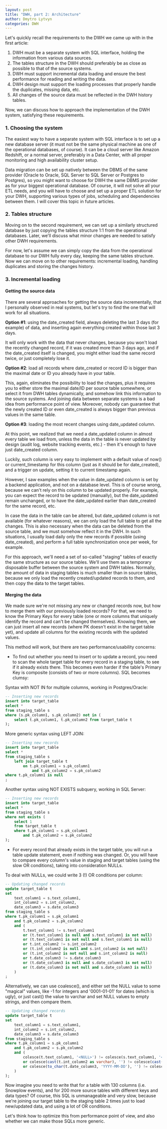 ```yaml
---
layout: post
title: "DWH, part 2: Architecture"
author: Dmytro Lytvyn
categories: DWH
---
```


Let's quickly recall the requirements to the DWH we came up with in the first article:

1. DWH must be a separate system with SQL interface, holding the information from various data sources.
2. The tables structure in the DWH should preferably be as close as possible to that of the source systems.
3. DWH must support incremental data loading and ensure the best performance for reading and writing the data.
4. DWH design must support the loading processes that properly handle the duplicates, missing data, etc.
5. All changes of the source data must be reflected in the DWH history tables.

Now, we can discuss how to approach the implementation of the DWH system, satisfying these requirements.

### 1. Choosing the system

The easiest way to have a separate system with SQL interface is to set up a new database server (it must not be the same physical machine as one of the operational databases, of course). It can be a cloud server like Amazon Redshift, or a normal server, preferably in a Data Center, with all proper monitoring and high availability cluster setup.

Data migration can be set up natively between the DBMS of the same provider (Oracle to Oracle, SQL Server to SQL Server or Postgres to Postgres), so you might want to choose for DWH the same DBMS provider as for your biggest operational database. Of course, it will not solve all your ETL needs, and you will have to choose and set up a proper ETL solution for your DWH, supporting various types of jobs, scheduling and dependencies between them. I will cover this topic in future articles.

### 2. Tables structure

Moving on to the second requirement, we can set up a similarly structured database by just copying the tables structure 1:1 from the operational databases. Later, we'll discuss what minor changes are needed to satisfy other DWH requirements.

For now, let's assume we can simply copy the data from the operational database to our DWH fully every day, keeping the same tables structure. Now we can move on to other requirements: incremental loading, handling duplicates and storing the changes history.

### 3. Incremental loading

#### Getting the source data

There are several approaches for getting the source data incrementally, that I personally observed in real systems, but let's try to find the one that will work for all situations.

**Option #1**: using the date_created field, always deleting the last 3 days (for example) of data, and inserting again everything created within those last 3 days.

It will only work with the data that never changes, because you won't load the recently changed record, if it was created more than 3 days ago, and if the date_created itself is changed, you might either load the same record twice, or just completely lose it.

**Option #2**: load all records where date_created or record ID is bigger than the maximal date or ID you already have in your table.

This, again, eliminates the possibility to load the changes, plus it requires you to either store the maximal date/ID per source table somewhere, or select it from DWH tables dynamically, and somehow link this information to the source systems. And joining data between separate systems is a bad idea from performance point of view. 
Moreover, nobody can guarantee that the newly created ID or even date_created is always bigger than previous values in the same table.

**Option #3**: loading the most recent changes using date_updated column.

At this point, we realized that we need a date_updated column in almost every table we load from, unless the data in the table is never updated by design (audit log, website tracking events, etc.) - then it's enough to have just date_created column.

Luckily, such column is very easy to implement with a default value of now() or current_timestamp for this column (just as it should be for date_created), and a trigger on update, setting it to current timestamp again.

However, I saw examples when the value in date_updated column is set by a backend application, and not on a database level. This is of course wrong, because we can't rely on this column to be updated properly. For example, you can expect the record to be updated (manually), but the date_updated remain unchanged, or to have the date_updated earlier than date_created for the same record, etc.

In case the data in the table can be altered, but date_updated column is not available (for whatever reasons), we can only load the full table to get all the changes. This is also necessary when the data can be deleted from the source table, and we must somehow reflect it in the DWH. In such situations, I usually load daily only the new records if possible (using date_created), and perform a full table synchronization once per week, for example.

For this approach, we'll need a set of so-called "staging" tables of exactly the same structure as our source tables. We'll use them as a temporary disposable buffer between the source system and DWH tables. Normally, the amount of data in staging tables is much smaller than in source tables, because we only load the recently created/updated records to them, and then copy the data to the target tables.

#### Merging the data

We made sure we're not missing any new or changed records now, but how to merge them with our previously loaded records? For that, we need to know the Primary Keys for every table (one or more columns that uniquely identify the record and can't be changed themselves). Knowing them, we can just insert all new records (where PK doesn't exist in the target table yet), and update all columns for the existing records with the updated values.

This method will work, but there are two performance/usability concerns:

- To find out whether you need to insert or to update a record, you need to scan the whole target table for every record in a staging table, to see if it already exists there. This becomes even harder if the table's Primary Key is composite (consists of two or more columns). SQL becomes clumsy:

Syntax with NOT IN for multiple columns, working in Postgres/Oracle:

```sql
-- Inserting new records
insert into target_table
select *
from staging_table s
where (s.pk_column1, s.pk_column2) not in (
    select t.pk_column1, t.pk_column2 from target_table t
);
```

More generic syntax using LEFT JOIN:

```sql
-- Inserting new records
insert into target_table
select *
from staging_table s
    left join target_table t
        on t.pk_column1 = s.pk_column1
            and t.pk_column2 = s.pk_column2
where t.pk_column1 is null
;
```

Another syntax using NOT EXISTS subquery, working in SQL Server:

```sql
-- Inserting new records
insert into target_table
select *
from staging_table s
where not exists (
    select 1
    from target_table t
    where t.pk_column1 = s.pk_column1
        and t.pk_column2 = s.pk_column2
);
```

- For every record that already exists in the target table, you will run a table update statement, even if nothing was changed. Or, you will have to compare every column's value in staging and target tables (using the slow OR conditions), taking into consideration NULLs.

To deal with NULLs, we could write 3 (!) OR conditions per column:

```sql
-- Updating changed records
update target_table t
set
    text_column1 = s.text_column1,
    int_column2 = s.int_column2,
    date_column3 = s.date_column3
from staging_table s
where t.pk_column1 = s.pk_column1
    and t.pk_column2 = s.pk_column2
    and (
        t.text_column1 != s.text_column1
        or (t.text_column1 is null and s.text_column1 is not null)
        or (t.text_column1 is not null and s.text_column1 is null)
        or t.int_column2 != s.int_column2
        or (t.int_column2 is null and s.int_column2 is not null)
        or (t.int_column2 is not null and s.int_column2 is null)
        or t.date_column3 != s.date_column3
        or (t.date_column3 is null and s.date_column3 is not null)
        or (t.date_column3 is not null and s.date_column3 is null)
    )
;
```

Alternatively, we can use coalesce(), and either set the NULL value to some "magical" values, like -1 for integers and '0001-01-01' for dates (which is ugly), or just cast() the value to varchar and set NULL values to empty strings, and then compare them.

```sql
-- Updating changed records
update target_table t
set
    text_column1 = s.text_column1,
    int_column2 = s.int_column2,
    date_column3 = s.date_column3
from staging_table s
where t.pk_column1 = s.pk_column1
    and t.pk_column2 = s.pk_column2
    and (
        colesce(t.text_column1, '<NULL>') != colesce(s.text_column1, '<NULL>')
        or colesce(cast(t.int_column2 as varchar), '') != colesce(cast(s.int_column2 as varchar), '')
        or colesce(to_char(t.date_column3, 'YYYY-MM-DD'), '') != colesce(to_char(s.date_column3, 'YYYY-MM-DD'), '')
    )
);
```

Now imagine you need to write that for a table with 130 columns (i.e. Snowplow events), and for 200 more source tables with different keys and data types? Of course, this SQL is unmanageable and very slow, because we're joining our target table to the staging table 2 times just to load new/updated data, and using a lot of OR conditions.

Let's think how to optimize this from performance point of view, and also whether we can make those SQLs more generic.
